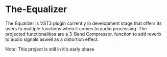 # The-Equalizer

The Equalizer is VST3 plugin currently in development stage that offers its users to multiple functions when it comes to audio processing. The projected functionalities are a 3-Band Compressor, function to add reverb to audio signals aswell as a distortion effect.

Note: This project is still in it's early phase
